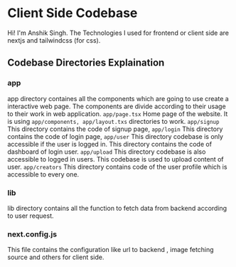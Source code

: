 # Client Side Codebase

Hi! I'm Anshik Singh. The Technologies I used for frontend or client side are nextjs and tailwindcss (for css).


## Codebase Directories Explaination


### app 
app directory containes all the components which are going to use create a interactive web page. The components are divide according to their usage to their work in web application.
`app/page.tsx` Home page of the website. It is using `app/components, app/layout.txs` directories to work.
`app/signup` This directory contains the code of signup page, 
`app/login` This directory contains the code of login page, 
`app/user` This directory codebase is only accessible if the user is logged in. This directory contains the code of dashboard of login user.
`app/upload` This directory codebase is also accessible to logged in users. This codebase is used to upload content of user.
`app/creators` This directory contains code of the user profile which is accessible to every one.
### lib
lib directory contains all the function to fetch data from backend according to user request.
### next.config.js 
This file contains the configuration like url to backend , image fetching source and others for client side.